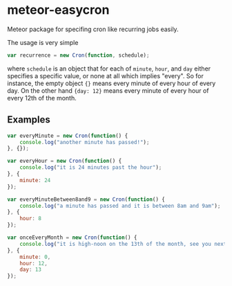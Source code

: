 meteor-easycron
===============

Meteor package for specifing cron like recurring jobs easily.

The usage is very simple

```javascript
var recurrence = new Cron(function, schedule);
```

where `schedule` is an object that for each of `minute`, `hour`, and `day` either specifies a specific value, or none at all which implies "every". So for instance, the empty object `{}` means every minute of every hour of every day. On the other hand `{day: 12}` means every minute of every hour of every 12th of the month.


Examples
--------

```javascript
var everyMinute = new Cron(function() {
    console.log("another minute has passed!");
}, {});

var everyHour = new Cron(function() {
    console.log("it is 24 minutes past the hour");
}, {
    minute: 24
});

var everyMinuteBetween8and9 = new Cron(function() {
    console.log("a minute has passed and it is between 8am and 9am");
}, {
    hour: 8
});

var onceEveryMonth = new Cron(function() {
    console.log("it is high-noon on the 13th of the month, see you next month");
}, {
    minute: 0,
    hour: 12,
    day: 13
});
```
